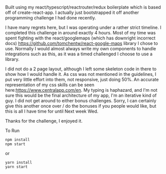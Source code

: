 
Built using my react/typescript/reactrouter/redux boilerplate which is based off of create-react-app. I actually just bootstrapped it off another programming challenge I had done recently.

I have many regrets here, but I was operating under a rather strict timeline.  I completed this challenge in around exactly 4 hours.  Most of my time was spent fighting with the react/googlemaps (which has downright incorrect docs) https://github.com/tomchentw/react-google-maps library I chose to use.  Normally I would almost always write my own components to handle integrations such as this, as it was a timed challenged I choose to use a library.  

I did not do a 2 page layout, although I left some skeleton code in there to show how I would handle it.  As css was not mentioned in the guidelines, I put very little effort into them, not responsive, just doing 50%.  An accurate representation of my css skills can be seen here:https://www.centralapp.com/en.  My typing is haphazard, and I'm not sure this would be the final architecture of my app, I'm an iterative kind of guy.  I did not get around to either bonus challenges.  Sorry, I can certainly give this another once over / do the bonuses if you people would like, but this is all I have time for until Next week Wed.

Thanks for the challenge, I enjoyed it.

To Run
```
npm install
npm start
```
or 
```
yarn install
yarn start
```
